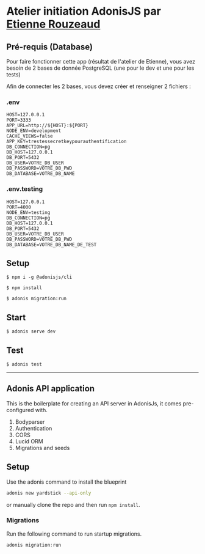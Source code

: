 # Atelier initiation AdonisJS par [Etienne Rouzeaud](https://medium.com/@etiennerouzeaud/)

## Pré-requis (Database)

Pour faire fonctionner cette app (résultat de l'atelier de Etienne), vous avez besoin de 2 bases de donnée PostgreSQL (une pour le dev et une pour les tests)

Afin de connecter les 2 bases, vous devez créer et renseigner 2 fichiers :

### .env

```shell
HOST=127.0.0.1
PORT=3333
APP_URL=http://${HOST}:${PORT}
NODE_ENV=development
CACHE_VIEWS=false
APP_KEY=trestessecretkeypourauthentification
DB_CONNECTION=pg
DB_HOST=127.0.0.1
DB_PORT=5432
DB_USER=VOTRE_DB_USER
DB_PASSWORD=VOTRE_DB_PWD
DB_DATABASE=VOTRE_DB_NAME
```

### .env.testing

```shell
HOST=127.0.0.1
PORT=4000
NODE_ENV=testing
DB_CONNECTION=pg
DB_HOST=127.0.0.1
DB_PORT=5432
DB_USER=VOTRE_DB_USER
DB_PASSWORD=VOTRE_DB_PWD
DB_DATABASE=VOTRE_DB_NAME_DE_TEST
```

## Setup

`$ npm i -g @adonisjs/cli`

`$ npm install`

`$ adonis migration:run`

## Start

`$ adonis serve dev`

## Test

`$ adonis test`

---

## Adonis API application

This is the boilerplate for creating an API server in AdonisJs, it comes pre-configured with.

1. Bodyparser
2. Authentication
3. CORS
4. Lucid ORM
5. Migrations and seeds

## Setup

Use the adonis command to install the blueprint

```bash
adonis new yardstick --api-only
```

or manually clone the repo and then run `npm install`.


### Migrations

Run the following command to run startup migrations.

```js
adonis migration:run
```
